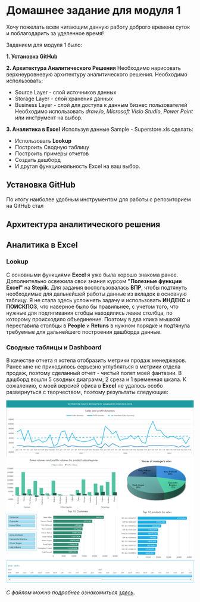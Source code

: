 # Домашнее задание для модуля 1 
Хочу пожелать всем читающим данную работу доброго времени суток и поблагодарить за уделенное время!

Заданием для модуля 1 было:

**1. Установка GitHub**

**2. Архитектура Аналитического Решения**
Необходимо нарисовать верхнеуровневую архитектуру аналитического решения. Необходимо использовать:
+ Source Layer - слой источников данных
+ Storage Layer - слой хранения данных
+ Business Layer - слой для доступа к данным бизнес пользователей
Необходимо использовать *draw.io*, *Microsoft Visio Studio*, *Power Point* или инструмент на выбор.

**3. Аналитика в Excel**
Используя данные Sample - Superstore.xls сделать:
+ Использовать **Lookup**
+ Построить Сводную таблицу
+ Построить примеры отчетов
+ Создать дашборд
+ И другая функциональность Excel на ваш выбор.

## Установка GitHub

По итогу наиболее удобным инструментом для работы с репозиторием на GitHub стал


## Архитектура аналитического решения


## Аналитика в Excel
### Lookup

С основными функциями **Excel** я уже была хорошо знакома ранее. Дополнительно освежила свои знания курсом **"Полезные функции Excel"** на **Stepik**. Для задания воспользовалась **ВПР**, чтобы подтянуть необходимые для дальнейшей работы данные из вкладок в основную таблицу. Я не стала здесь усложнять задачу и использовать **ИНДЕКС** и **ПОИСКПОЗ**, что наверное было бы правильнее, с учетом того, что нужные для подтягивания стобцы находились левее столбца, по которому происходило объединение. Поэтому в два клика мышкой переставила столбцы в **People** и **Retuns** в нужном порядке и подтянула требуемые для дальнейшего построения дашборда данные.

### Сводные таблицы и Dashboard

В качестве отчета я хотела отобразить метрики продаж менеджеров. Ранее мне не приходилось серьезно углубляться в метрики отдела продаж, поэтому сделанный отчет - чистый полет моей фантазии. В дашборд вошли 5 сводных диаграмм, 2 среза и 1 временная шкала. К сожалению, с моей версией офиса в **Excel** не удалось особо развернуться с творчеством, поэтому результаты следующие:

![1](https://github.com/Alya-DE/DE-101_Homeworks/blob/main/Module1/Dashboard-1.png)
![2](https://github.com/Alya-DE/DE-101_Homeworks/blob/main/Module1/Dashboard-2.png)
![3](https://github.com/Alya-DE/DE-101_Homeworks/blob/main/Module1/Dashboard-3.png)

*С файлом можно подробнее ознакомиться [здесь](https://github.com/Alya-DE/DE-101_Homeworks/blob/main/Module1/Dashboard%20-%20Superstore.xlsx).*
